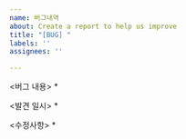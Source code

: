 ```yaml
---
name: 버그내역
about: Create a report to help us improve
title: "[BUG] "
labels: ''
assignees: ''

---
```


<버그 내용>
* 

<발견 일시>
*

<수정사항>
*
